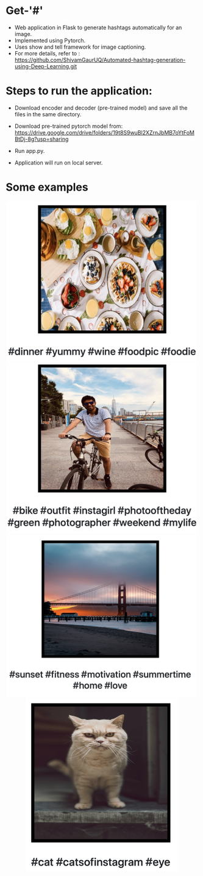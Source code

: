 # Get-'#'

- Web application in Flask to generate hashtags automatically for an image.
- Implemented using Pytorch.
- Uses show and tell framework for image captioning.
- For more details, refer to : https://github.com/ShivamGaurUQ/Automated-hashtag-generation-using-Deep-Learning.git

# Steps to run the application:
- Download encoder and decoder (pre-trained model) and save all the files in the same directory.
- Download pre-trained pytorch model from: https://drive.google.com/drive/folders/19t8S9wuBl2XZrnJbMB7oYtFoMBtDj-8g?usp=sharing

- Run app.py.
- Application will run on local server.

# Some examples
<p align="center"
<img src="images/img6.png" width="500"> 
<img src="images/img3.png" width="500"> 
<img src="images/img4.png" width="500"> 
<img src="images/img5.png" width="500"> 
<img src="images/img2.png" width="400">

</p>




